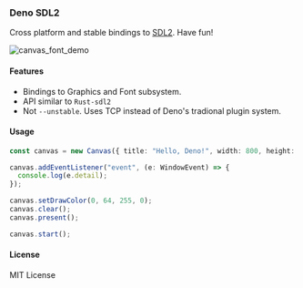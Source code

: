 ### Deno SDL2

Cross platform and stable bindings to [SDL2](https://www.libsdl.org/index.php).
Have fun!

![canvas_font_demo](https://user-images.githubusercontent.com/34997667/127973999-d0212cac-0800-46c8-8817-7e401fec69a6.png)

#### Features

- Bindings to Graphics and Font subsystem.
- API similar to `Rust-sdl2`
- Not `--unstable`. Uses TCP instead of Deno's tradional plugin system.

#### Usage

```typescript
const canvas = new Canvas({ title: "Hello, Deno!", width: 800, height: 400 });

canvas.addEventListener("event", (e: WindowEvent) => {
  console.log(e.detail);
});

canvas.setDrawColor(0, 64, 255, 0);
canvas.clear();
canvas.present();

canvas.start();
```

#### License

MIT License
